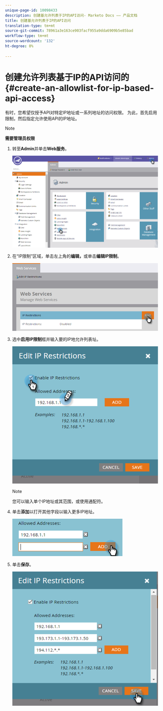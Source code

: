```yaml
---
unique-page-id: 10098433
description: 创建基允许列表于IP的API访问- Marketo Docs —— 产品文档
title: 创建基允许列表于IP的API访问
translation-type: tm+mt
source-git-commit: 78961a3e163ce903facf955a9dda6909b5e85bad
workflow-type: tm+mt
source-wordcount: '132'
ht-degree: 0%

---
```



# 创建允许列表基于IP的API访问的{#create-an-allowlist-for-ip-based-api-access}

有时，您希望仅授予API对特定IP地址或一系列地址的访问权限。 为此，首先启用限制，然后指定允许使用API的IP地址。

>[!NOTE]
>
>**需要管理员权限**

1. 转至&#x200B;**Admin**&#x200B;并单击&#x200B;**Web服务**。

   ![](assets/image2016-2-25-9-3a12-3a48.png)

1. 在“IP限制”区域，单击左上角的&#x200B;**编辑，**&#x200B;或单击&#x200B;**编辑IP限制**。

   ![](assets/image2016-2-25-9-3a15-3a30.png)

1. 选中&#x200B;**启用IP限制**&#x200B;框并输入要的IP地允许列表址。

   ![](assets/image2016-2-25-9-3a18-3a28.png)

   >[!NOTE]
   >
   >您可以输入单个IP地址或其范围，或使用通配符。

1. 单击&#x200B;**添加**&#x200B;以打开其他字段以输入更多IP地址。

   ![](assets/image2016-2-25-9-3a20-3a47.png)

1. 单击&#x200B;**保存**。

   ![](assets/image2016-2-25-9-3a28-3a21.png)
